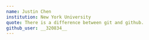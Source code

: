 ```yaml
---
name: Justin Chen
institution: New York University
quote: There is a difference between git and github.
github_user: __320834__
---
```

